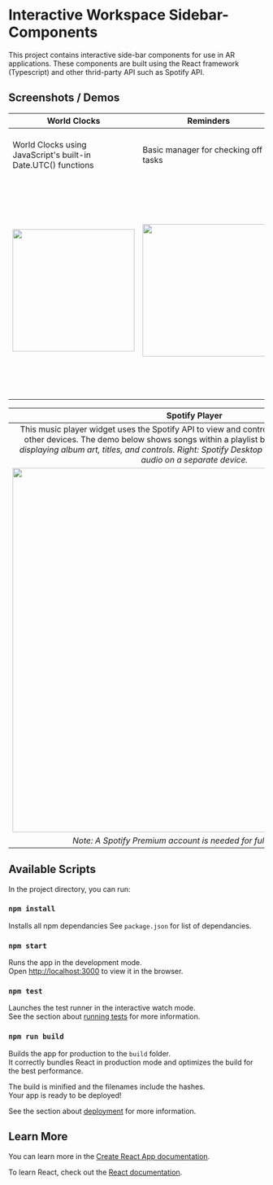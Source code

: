 # Interactive Workspace Sidebar-Components

This project contains interactive side-bar components for use in AR applications. These components are built using the React framework (Typescript) and other thrid-party API such as Spotify API.

## Screenshots / Demos

| World Clocks       | Reminders                  | Weather              |   
|------------------|------------------------|---------------------|
| World Clocks using JavaScript's built-in Date.UTC() functions | Basic manager for checking off tasks  | Current Weather for a city as specified in the URL. Example: `http://localhost:3000/#/weather/Toronto` will show Toronto Canada's forcast when running a dev build. All weather data is fetched from [openweathermap.org](https://openweathermap.org/). |   |   |
| <img src='https://github.com/adrianpolimeni/workspace/blob/main/public/screenshots/Clock.gif' width='240'>  | <img src='https://github.com/adrianpolimeni/workspace/blob/main/public/screenshots/Tasks.gif' width='260'>   | <img src='https://github.com/adrianpolimeni/workspace/blob/main/public/screenshots/Weather.gif' width='420'>  |  

| Spotify Player |
|:----------------:|
| This music player widget uses the Spotify API to view and control songs being streamed on other devices. The demo below shows songs within a playlist being skipped. *Left: Widget displaying album art, titles, and controls. Right: Spotify Desktop App which is outputting the audio on a separate device.*     |
| <img src='https://github.com/adrianpolimeni/workspace/blob/main/public/screenshots/SpotifyPlayer.gif' width='716'> |
| *Note: A Spotify Premium account is needed for full functionality* |


## Available Scripts

In the project directory, you can run:

### `npm install`

Installs all npm dependancies
See `package.json` for list of dependancies.

### `npm start`

Runs the app in the development mode.\
Open [http://localhost:3000](http://localhost:3000) to view it in the browser.

### `npm test`

Launches the test runner in the interactive watch mode.\
See the section about [running tests](https://facebook.github.io/create-react-app/docs/running-tests) for more information.

### `npm run build`

Builds the app for production to the `build` folder.\
It correctly bundles React in production mode and optimizes the build for the best performance.

The build is minified and the filenames include the hashes.\
Your app is ready to be deployed!

See the section about [deployment](https://facebook.github.io/create-react-app/docs/deployment) for more information.

## Learn More

You can learn more in the [Create React App documentation](https://facebook.github.io/create-react-app/docs/getting-started).

To learn React, check out the [React documentation](https://reactjs.org/).
